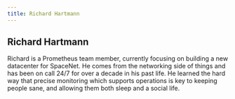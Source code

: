 ```yaml
---
title: Richard Hartmann
---
```


## Richard Hartmann

Richard is a Prometheus team member, currently focusing on building a new datacenter for SpaceNet. He comes from the networking side of things and has been on call 24/7 for over a decade in his past life. He learned the hard way that precise monitoring which supports operations is key to keeping people sane, and allowing them both sleep and a social life.
